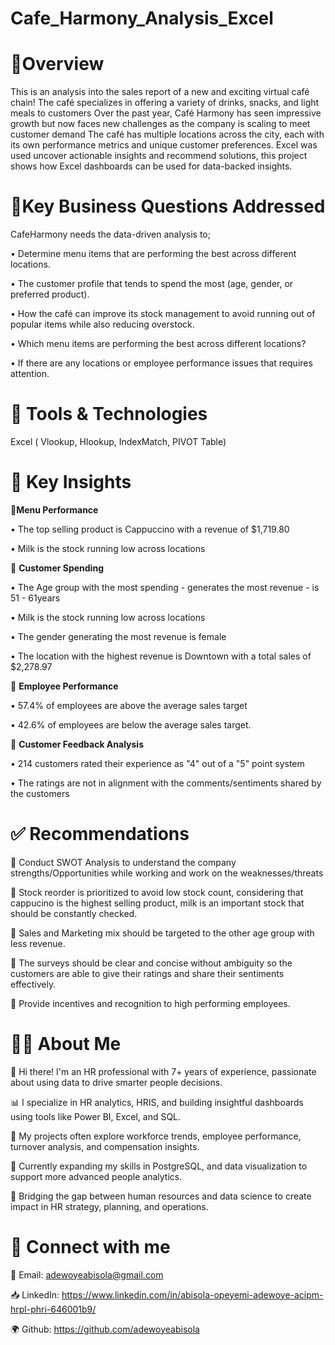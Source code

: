 # Cafe_Harmony_Analysis_Excel
# 🧿Overview
This is an analysis into the sales report of a new and exciting virtual café chain! 
The café specializes in offering a variety of drinks, snacks, and light meals to customers Over the past year, Café Harmony has
seen impressive growth but now faces new challenges as the company is scaling to meet customer
demand The café has multiple locations across the city, each with its own performance metrics
and unique customer preferences. Excel was used uncover actionable insights and recommend solutions, this project shows how Excel dashboards can be used for data-backed insights.

# 🧬Key Business Questions Addressed

CafeHarmony needs the data-driven analysis to;

• Determine menu items that are performing the best across different locations.

• The customer profile that tends to spend the most (age, gender, or preferred product).

• How the café can improve its stock management to avoid running out of popular items while also
reducing overstock.

• Which menu items are performing the best across different locations?

• If there are any locations or employee performance issues that requires attention.


# 🛶 Tools & Technologies

Excel ( Vlookup, Hlookup, IndexMatch, PIVOT Table)

# 🔎 Key Insights

 📌**Menu Performance**

 
• The top selling product is Cappuccino with a revenue of $1,719.80

• Milk is the stock running low across locations


📌 **Customer Spending**


• The Age group with the most spending - generates the most revenue - is 51 - 61years

• Milk is the stock running low across locations

• The gender generating the most revenue is female

• The location with the highest revenue is Downtown with a total sales of $2,278.97


📌 **Employee Performance**


• 57.4% of employees are above the average sales target

• 42.6% of employees are below the average sales target.



📌 **Customer Feedback Analysis**


• 214 customers rated their experience as "4" out of a "5" point system

• The ratings are not in alignment with the comments/sentiments shared by the customers



# ✅ Recommendations


🔎 Conduct SWOT Analysis to understand the company strengths/Opportunities while working and work on the weaknesses/threats

🧧 Stock reorder is prioritized to avoid low stock count, considering that cappucino is the highest selling product, milk is an important stock that should be constantly checked.

📠 Sales and Marketing mix should be targeted to the other age group with less revenue.

📑 The surveys should be clear and concise without ambiguity so the customers are able to give their ratings and share their sentiments effectively.

📍 Provide incentives and recognition to high performing employees.


# 👩‍🦱 About Me

👋 Hi there! I'm an HR professional with 7+ years of experience, passionate about using data to drive smarter people decisions.

📊 I specialize in HR analytics, HRIS, and building insightful dashboards using tools like Power BI, Excel, and SQL.

🧠 My projects often explore workforce trends, employee performance, turnover analysis, and compensation insights.

🔧 Currently expanding my skills in PostgreSQL, and data visualization to support more advanced people analytics.

💼 Bridging the gap between human resources and data science to create impact in HR strategy, planning, and operations. 


# 🔗 Connect with me


📨 Email: adewoyeabisola@gmail.com

📥 LinkedIn: https://www.linkedin.com/in/abisola-opeyemi-adewoye-acipm-hrpl-phri-646001b9/

🌍 Github: https://github.com/adewoyeabisola







